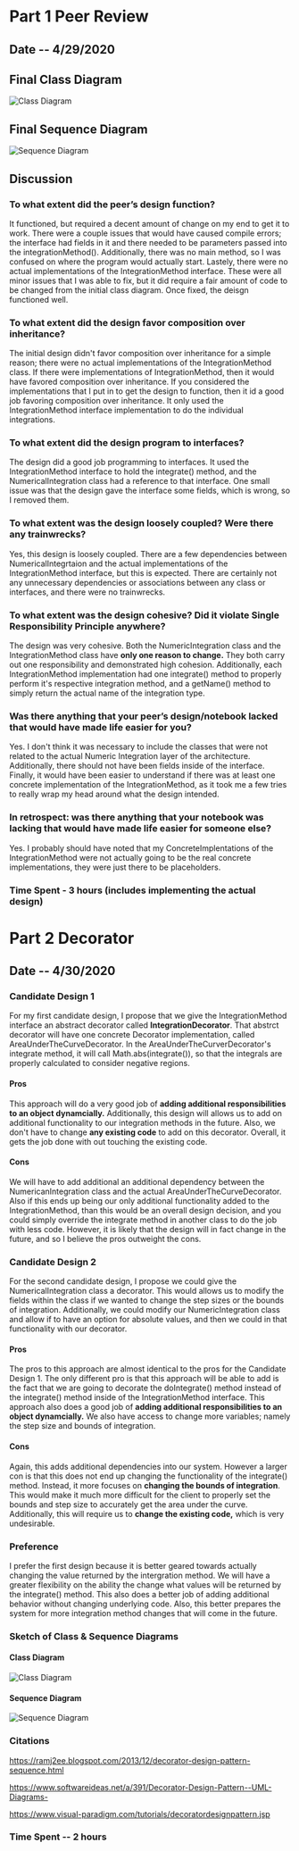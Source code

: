 # Part 1 Peer Review

## Date -- 4/29/2020

## Final Class Diagram

![Class Diagram](images/ClassDiagram.PNG)

## Final Sequence Diagram

![Sequence Diagram](images/SequenceDiagram.PNG)

## Discussion

### To what extent did the peer’s design function?

It functioned, but required a decent amount of change on my end to get it to work. There were a couple issues that would have caused compile errors; the
interface had fields in it and there needed to be parameters passed into the integrationMethod(). Additionally, there was no main method, so I was confused
on where the program would actually start. Lastely, there were no actual implementations of the IntegrationMethod interface. These were all minor issues that
I was able to fix, but it did require a fair amount of code to be changed from the initial class diagram. Once fixed, the deisgn functioned well.

### To what extent did the design favor composition over inheritance?

The initial design didn't favor composition over inheritance for a simple reason; there were no actual implementations of the IntegrationMethod class. If there
were implementations of IntegrationMethod, then it would have favored composition over inheritance. If you considered the implementations that I put in to get
the design to function, then it id a good job favoring composition over inheritance. It only used the IntegrationMethod interface implementation to do the
individual integrations.

### To what extent did the design program to interfaces?

The design did a good job programming to interfaces. It used the IntegrationMethod interface to hold the integrate() method, and the NumericalIntegration class
had a reference to that interface. One small issue was that the design gave the interface some fields, which is wrong, so I removed them.

### To what extent was the design loosely coupled? Were there any trainwrecks?

Yes, this design is loosely coupled. There are a few dependencies between NumericalIntegrtaion and the actual implementations of the IntegrationMethod interface,
but this is expected. There are certainly not any unnecessary dependencies or associations between any class or interfaces, and there were no trainwrecks.

### To what extent was the design cohesive? Did it violate Single Responsibility Principle anywhere?

The design was very cohesive. Both the NumericIntegration class and the IntegrationMethod class have **only one reason to change.** They both carry out one
responsibility and demonstrated high cohesion. Additionally, each IntegrationMethod implementation had one integrate() method to properly perform it's
respective integration method, and a getName() method to simply return the actual name of the integration type.

### Was there anything that your peer’s design/notebook lacked that would have made life easier for you?

Yes. I don't think it was necessary to include the classes that were not related to the actual Numeric Integration layer of the architecture. Additionally,
there should not have been fields inside of the interface. Finally, it would have been easier to understand if there was at least one concrete implementation
of the IntegrationMethod, as it took me a few tries to really wrap my head around what the design intended.

### In retrospect: was there anything that your notebook was lacking that would have made life easier for someone else?

Yes. I probably should have noted that my ConcreteImplentations of the IntegrationMethod were not actually going to be the real concrete implementations, they were
just there to be placeholders.

### Time Spent - 3 hours (includes implementing the actual design)

# Part 2 Decorator

## Date -- 4/30/2020

### Candidate Design 1

For my first candidate design, I propose that we give the IntegrationMethod interface an abstract decorator called **IntegrationDecorator**. That abstrct decorator will have
one concrete Decorator implementation, called AreaUnderTheCurveDecorator. In the AreaUnderTheCurverDecorator's integrate method, it will call Math.abs(integrate()),
so that the integrals are properly calculated to consider negative regions.

#### Pros

This approach will do a very good job of **adding additional responsibilities to an object dynamcially.** Additionally, this design will allows us to add on additional
functionality to our integration methods in the future. Also, we don't have to change **any existing code** to add on this decorator. Overall, it gets the job
done with out touching the existing code.

#### Cons

We will have to add additional an additional dependency between the NumericanIntegration class and the actual AreaUnderTheCurveDecorator. Also if this ends up being
our only additional functionality added to the IntegrationMethod, than this would be an overall design decision, and you could simply override the integrate
method in another class to do the job with less code. However, it is likely that the design will in fact change in the future, and so I believe the pros outweight the cons.


### Candidate Design 2

For the second candidate design, I propose we could give the NumericalIntegration class a decorator. This would allows us to modify the fields within the class
if we wanted to change the step sizes or the bounds of integration. Additionally, we could modify our NumericIntegration class and allow if to have an option
for absolute values, and then we could in that functionality with our decorator.

#### Pros
The pros to this approach are almost identical to the pros for the Candidate Design 1. The only different pro is that this approach will be able to add
is the fact that we are going to decorate the doIntegrate() method instead of the integrate() method inside of the IntegrationMethod interface.
This approach also does a good job of **adding additional responsibilities to an object dynamcially.** We also have access to change more variables; namely
the step size and bounds of integration.

#### Cons

Again, this adds additional dependencies into our system. However a larger con is that this does not end up changing the functionality of the integrate() method.
Instead, it more focuses on **changing the bounds of integration**. This would make it much more difficult for the client to properly set the bounds and step
size to accurately get the area under the curve. Additionally, this will require us to **change the existing code,** which is very undesirable.

### Preference

I prefer the first design because it is better geared towards actually changing the value returned by the intergration method. We will have a greater flexibility
on the ability the change what values will be returned by the integrate() method. This also does a better job of adding additional behavior without changing underlying code.
Also, this better prepares the system for more integration method changes that will come in the future.

### Sketch of Class & Sequence Diagrams

#### Class Diagram

![Class Diagram](images/DecoratorClassDiagram.PNG)

#### Sequence Diagram

![Sequence Diagram](images/DecoratorSequenceDiagram.PNG)

### Citations

https://ramj2ee.blogspot.com/2013/12/decorator-design-pattern-sequence.html

https://www.softwareideas.net/a/391/Decorator-Design-Pattern--UML-Diagrams-

https://www.visual-paradigm.com/tutorials/decoratordesignpattern.jsp

### Time Spent -- 2 hours
